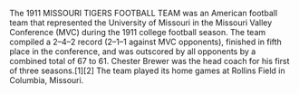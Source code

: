 The 1911 MISSOURI TIGERS FOOTBALL TEAM was an American football team that represented the University of Missouri in the Missouri Valley Conference (MVC) during the 1911 college football season. The team compiled a 2–4–2 record (2–1–1 against MVC opponents), finished in fifth place in the conference, and was outscored by all opponents by a combined total of 67 to 61. Chester Brewer was the head coach for his first of three seasons.[1][2] The team played its home games at Rollins Field in Columbia, Missouri.
